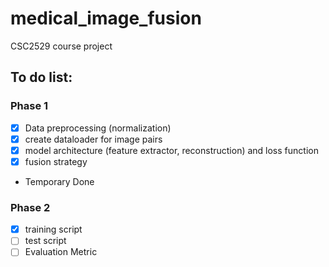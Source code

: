 # medical_image_fusion
CSC2529 course project


## To do list:
### Phase 1
- [x] Data preprocessing (normalization)
- [x] create dataloader for image pairs
- [x] model architecture (feature extractor, reconstruction) and loss function
- [x] fusion strategy
- Temporary Done

### Phase 2
- [x] training script
- [ ] test script
- [ ] Evaluation Metric
